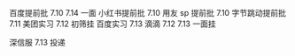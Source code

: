 百度提前批 7.10  7.14 一面
小红书提前批 7.10
用友 sp 提前批 7.10
字节跳动提前批 7.11
美团实习 7.12 初筛挂
百度实习   7.13 
滴滴 7.12 7.13 一面挂

深信服 7.13 投递
